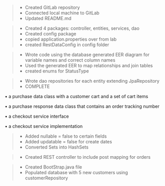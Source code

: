 > * Created GitLab repository
> * Connected local machine to GitLab
> * Updated README.md


> * Created 4 packages: controller, entities, services, dao
> * Created config package
> * copied application.properties over from lab
> * created RestDataConfig in config folder

> * Wrote code using the database generated EER diagram for variable names and correct column names
> * Used the generated EER to map relationships and join tables
> * created enums for StatusType

> * Wrote dao repositories for each entity extending JpaRepository
> * COMPLETE


•    a purchase data class with a customer cart and a set of cart items

•    a purchase response data class that contains an order tracking number

•    a checkout service interface

•    a checkout service implementation 



> * Added nullable = false to certain fields
> * Added updatable = false for create dates
> * Converted Sets into HashSets

> * Created REST controller to include post mapping for orders

> * Created BootStrap.java file
> * Populated database with 5 new customers using customerRepository
